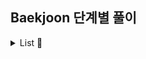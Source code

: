 ## Baekjoon 단계별 풀이

<details><summary> List 🔎</summary>

## Site
☑ [`Baekjoon URL`](https://www.acmicpc.net/step)
<br><br>

## Problems

#### 1단계(L1) : 입출력과 사칙연산
- [x] [2557](https://github.com/cyoungeun/Algorithm/blob/master/src/BOJ/L1/_2557.java) - Hello World
- [x] [10718](https://github.com/cyoungeun/Algorithm/blob/master/src/BOJ/L1/_10718.java) - We love kriii
- [x] [10171](https://github.com/cyoungeun/Algorithm/blob/master/src/BOJ/L1/_10171.java) - 고양이
- [x] [10172](https://github.com/cyoungeun/Algorithm/blob/master/src/BOJ/L1/_10172.java) - 개
- [x] [1000](https://github.com/cyoungeun/Algorithm/blob/master/src/BOJ/L1/_1000.java) - A+B
- [x] [1001](https://github.com/cyoungeun/Algorithm/blob/master/src/BOJ/L1/_1001.java) - A-B
- [x] [10998](https://github.com/cyoungeun/Algorithm/blob/master/src/BOJ/L1/_10998.java) - A×B
- [x] [1008](https://github.com/cyoungeun/Algorithm/blob/master/src/BOJ/L1/_1008.java) - A/B
- [x] [10869](https://github.com/cyoungeun/Algorithm/blob/master/src/BOJ/L1/_10869.java) - 사칙연산
- [x] [10430](https://github.com/cyoungeun/Algorithm/blob/master/src/BOJ/L1/_10430.java) - 나머지
- [x] [2588](https://github.com/cyoungeun/Algorithm/blob/master/src/BOJ/L1/_2588.java) - 곱셈
- [x] [10926](https://github.com/cyoungeun/Algorithm/blob/master/src/BOJ/L1/_10926.java) - ??!

#### 2단계(L2) : if문
- [x] [1330](https://github.com/cyoungeun/Algorithm/blob/master/src/BOJ/L2/_1330.java) - 두 수 비교하기
- [x] [9498](https://github.com/cyoungeun/Algorithm/blob/master/src/BOJ/L2/_9498.java) - 시험 성적
- [x] [2753](https://github.com/cyoungeun/Algorithm/blob/master/src/BOJ/L2/_2753.java) - 윤년
- [x] [14681](https://github.com/cyoungeun/Algorithm/blob/master/src/BOJ/L2/_14681.java) - 사분면 고르기
- [x] [2884](https://github.com/cyoungeun/Algorithm/blob/master/src/BOJ/L2/_2884.java) - 알람 시계

#### 3단계(L3) : for문
- [x] [2739](https://github.com/cyoungeun/Algorithm/blob/master/src/BOJ/L3/_2739.java) - 구구단
- [x] [10950](https://github.com/cyoungeun/Algorithm/blob/master/src/BOJ/L3/_10950.java) - 	A+B - 3
- [x] [8393](https://github.com/cyoungeun/Algorithm/blob/master/src/BOJ/L3/_8393.java) - 합
- [x] [15552](https://github.com/cyoungeun/Algorithm/blob/master/src/BOJ/L3/_15552.java) - 빠른 A+B
- [x] [2741](https://github.com/cyoungeun/Algorithm/blob/master/src/BOJ/L3/_2741.java) - N 찍기
- [x] [2742](https://github.com/cyoungeun/Algorithm/blob/master/src/BOJ/L3/_2742.java) - 기찍 N
- [x] [11021](https://github.com/cyoungeun/Algorithm/blob/master/src/BOJ/L3/_11021.java) - A+B - 7
- [x] [11022](https://github.com/cyoungeun/Algorithm/blob/master/src/BOJ/L3/_11022.java) - A+B - 8
- [x] [2438](https://github.com/cyoungeun/Algorithm/blob/master/src/BOJ/L3/_2438.java) - 별 찍기 - 1
- [x] [2439](https://github.com/cyoungeun/Algorithm/blob/master/src/BOJ/L3/_2439.java) - 별 찍기 - 2
- [x] [10871](https://github.com/cyoungeun/Algorithm/blob/master/src/BOJ/L3/_10871.java) - X보다 작은 수

#### 4단계(L4) : while문
- [x] [10952](https://github.com/cyoungeun/Algorithm/blob/master/src/BOJ/L4/_10952.java) - A+B - 5
- [x] [10951](https://github.com/cyoungeun/Algorithm/blob/master/src/BOJ/L4/_10951.java) - A+B - 4
- [x] [1110](https://github.com/cyoungeun/Algorithm/blob/master/src/BOJ/L4/_1110.java) - 더하기 사이클

#### 5단계(L5) : 1차원 배열
- [x] [10818](https://github.com/cyoungeun/Algorithm/blob/master/src/BOJ/L5/_10818.java) - 최소, 최대
- [x] [2562](https://github.com/cyoungeun/Algorithm/blob/master/src/BOJ/L5/_2562.java) - 최댓값
- [x] [2577](https://github.com/cyoungeun/Algorithm/blob/master/src/BOJ/L5/_2577.java) - 숫자의 개수
- [x] [3052](https://github.com/cyoungeun/Algorithm/blob/master/src/BOJ/L5/_3052.java) - 나머지
- [x] [1546](https://github.com/cyoungeun/Algorithm/blob/master/src/BOJ/L5/_1546.java) - 평균
- [x] [8958](https://github.com/cyoungeun/Algorithm/blob/master/src/BOJ/L5/_8958.java) - OX퀴즈
- [x] [4344](https://github.com/cyoungeun/Algorithm/blob/master/src/BOJ/L5/_4344.java) - 평균은 넘겠지

#### 6단계(L6) : 함수
- [x] [15596](https://github.com/cyoungeun/Algorithm/blob/master/src/BOJ/L6/_15596.java) - 정수 N개의 합
- [x] [4673](https://github.com/cyoungeun/Algorithm/blob/master/src/BOJ/L6/_4673.java) - 셀프 넘버
- [x] [1065](https://github.com/cyoungeun/Algorithm/blob/master/src/BOJ/L6/_1065.java) - 한수

#### 7단계(L7) : 문자열
- [x] [11654](https://github.com/cyoungeun/Algorithm/blob/master/src/BOJ/L7/_11654.java) - 아스키 코드
- [x] [11720](https://github.com/cyoungeun/Algorithm/blob/master/src/BOJ/L7/_11720.java) - 숫자의 합
- [x] [10809](https://github.com/cyoungeun/Algorithm/blob/master/src/BOJ/L7/_10809.java) - 알파벳 찾기
- [x] [2675](https://github.com/cyoungeun/Algorithm/blob/master/src/BOJ/L7/_2675.java) - 문자열 반복
- [x] [1157](https://github.com/cyoungeun/Algorithm/blob/master/src/BOJ/L7/_1157.java) - 단어 공부
- [x] [1152](https://github.com/cyoungeun/Algorithm/blob/master/src/BOJ/L7/_1152.java) - 단어의 개수
- [x] [2908](https://github.com/cyoungeun/Algorithm/blob/master/src/BOJ/L7/_2908.java) - 상수
- [x] [5622](https://github.com/cyoungeun/Algorithm/blob/master/src/BOJ/L7/_5622.java) - 다이얼
- [x] [2941](https://github.com/cyoungeun/Algorithm/blob/master/src/BOJ/L7/_2941.java) - 크로아티아 알파벳
- [x] [1316](https://github.com/cyoungeun/Algorithm/blob/master/src/BOJ/L7/_1316.java) - 그룹 단어 체커

#### 8단계(L8) : 기본 수학 1
- [x] [1712](https://github.com/cyoungeun/Algorithm/blob/master/src/BOJ/L8/_1712.java) - 손익분기점
- [x] [2292](https://github.com/cyoungeun/Algorithm/blob/master/src/BOJ/L8/_2292.java) - 벌집
- [x] [1193](https://github.com/cyoungeun/Algorithm/blob/master/src/BOJ/L8/_1193.java) - 분수찾기
- [x] [2869](https://github.com/cyoungeun/Algorithm/blob/master/src/BOJ/L8/_2869.java) - 달팽이는 올라가고 싶다
- [x] [10250](https://github.com/cyoungeun/Algorithm/blob/master/src/BOJ/L8/_10250.java) - ACM 호텔
- [x] [2775](https://github.com/cyoungeun/Algorithm/blob/master/src/BOJ/L8/_2775.java) - 부녀회장이 될테야
- [x] [2839](https://github.com/cyoungeun/Algorithm/blob/master/src/BOJ/L8/_2839.java) - 설탕배달
- [x] [10757](https://github.com/cyoungeun/Algorithm/blob/master/src/BOJ/L8/_10757.java) - 큰 수 A+B
- [x] [1011](https://github.com/cyoungeun/Algorithm/blob/master/src/BOJ/L8/_1011.java) - Fly me to the Alpha Centauri

#### 9단계(L9) : 기본 수학 2
- [x] [1978](https://github.com/cyoungeun/Algorithm/blob/master/src/BOJ/L9/_1978.java) - 소수 찾기
- [x] [2581](https://github.com/cyoungeun/Algorithm/blob/master/src/BOJ/L9/_2581.java) - 소수
- [x] [11653](https://github.com/cyoungeun/Algorithm/blob/master/src/BOJ/L9/_11653.java) - 소인수분해
- [x] [1929](https://github.com/cyoungeun/Algorithm/blob/master/src/BOJ/L9/_1929.java) - 소수 구하기
- [x] [4948](https://github.com/cyoungeun/Algorithm/blob/master/src/BOJ/L9/_4948.java) - 베르트랑 공준
- [x] [9020](https://github.com/cyoungeun/Algorithm/blob/master/src/BOJ/L9/_9020.java) - 골드바흐의 추측
- [x] [1085](https://github.com/cyoungeun/Algorithm/blob/master/src/BOJ/L9/_1085.java) - 직사각형에서 탈출
- [x] [3009](https://github.com/cyoungeun/Algorithm/blob/master/src/BOJ/L9/_3009.java) - 네 번째 점
- [x] [4153](https://github.com/cyoungeun/Algorithm/blob/master/src/BOJ/L9/_4153.java) - 직각삼각형
- [x] [3053](https://github.com/cyoungeun/Algorithm/blob/master/src/BOJ/L9/_3053.java) - 택시 기하학
- [x] [1002](https://github.com/cyoungeun/Algorithm/blob/master/src/BOJ/L9/_1002.java) - 터렛

#### 10단계(L10) : 재귀
- [x] [10872](https://github.com/cyoungeun/Algorithm/blob/master/src/BOJ/L10/_10872.java) - 팩토리얼 
- [x] [10870](https://github.com/cyoungeun/Algorithm/blob/master/src/BOJ/L10/_10870.java) - 피보나치 수 5


</details>
